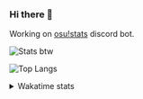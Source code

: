 ### Hi there 👋

Working on [osu!stats](https://github.com/TheGiga/osu-stats) discord bot.

![Stats btw](https://github-readme-stats.vercel.app/api?username=TheGiga&show_icons=true&theme=radical&count_private=true)

![Top Langs](https://github-readme-stats.vercel.app/api/top-langs/?username=TheGiga&langs_count=8&theme=radical&hide=css&layout=compact)

<details>
  <summary>Wakatime stats</summary>
  ![WakaBaka](https://github-readme-stats.vercel.app/api/wakatime?username=TheGiga)
</details>
